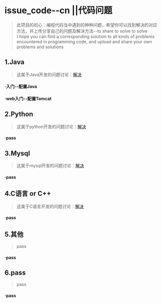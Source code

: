 # issue_code--cn ||代码问题
>此项目的初心：编程代码当中遇到的种种问题，希望你可以找到解决的对应方法，并上传分享自己的问题及解决方法--to share to solve to solve
<br />I hope you can find a corresponding solution to all kinds of problems encountered in programming code, and upload and share your own problems and solutions

## 1.Java
>这属于Java开发的问题讨论：[解决](/solution/Java问题.md)
#### ·入门--配置Java
#### ·web入门--配置Tomcat

## 2.Python
> 这属于python开发的问题讨论：[解决](/solution/python问题.md)
#### ·pass

## 3.Mysql
> 这属于mysql开发的问题讨论：[解决](/solution/mysql问题.md)
#### ·pass

## 4.C语言 or C++
> 这属于C语言开发的问题讨论：[解决](/solution/C问题.md)
#### ·pass

## 5.其他
> pass
#### ·pass

## 6.pass
> pass
#### ·pass
